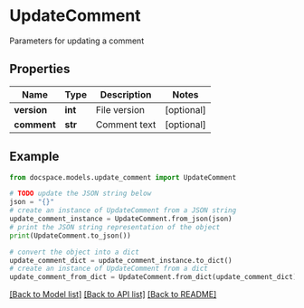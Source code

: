 # UpdateComment

Parameters for updating a comment

## Properties

Name | Type | Description | Notes
------------ | ------------- | ------------- | -------------
**version** | **int** | File version | [optional] 
**comment** | **str** | Comment text | [optional] 

## Example

```python
from docspace.models.update_comment import UpdateComment

# TODO update the JSON string below
json = "{}"
# create an instance of UpdateComment from a JSON string
update_comment_instance = UpdateComment.from_json(json)
# print the JSON string representation of the object
print(UpdateComment.to_json())

# convert the object into a dict
update_comment_dict = update_comment_instance.to_dict()
# create an instance of UpdateComment from a dict
update_comment_from_dict = UpdateComment.from_dict(update_comment_dict)
```
[[Back to Model list]](../README.md#documentation-for-models) [[Back to API list]](../README.md#documentation-for-api-endpoints) [[Back to README]](../README.md)


